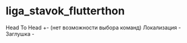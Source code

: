 # liga_stavok_flutterthon
 Head To Head +- (нет возможности выбора команд)
 Локализация -
 Заглушка -